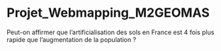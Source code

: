 # Projet_Webmapping_M2GEOMAS
Peut-on affirmer que l’artificialisation des sols en France est 4 fois plus rapide que l’augmentation de la population ?
